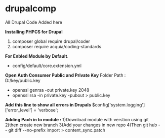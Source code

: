 # drupalcomp
All Drupal Code Added here

**Installing PHPCS for Drupal** 
1) composer global require drupal/coder
2) composer require acquia/coding-standards

**For Enbled Module by Default.**
- config/default/core.extension.yml

**Open Auth Consumer Public and Private Key**
Folder Path : D:/key/public.key
- openssl genrsa -out private.key 2048
- openssl rsa -in private.key -pubout > public.key

**Add this line to show all errors in Drupals**
$config['system.logging']['error_level'] = 'verbose';

**Adding Pach in to module :**
	1)Download module with verstion using git 
	2)then create new branch 
	3)Add your changes in new repo
	4)Then git hub
		-- git diff --no-prefix import > content_sync.patch


